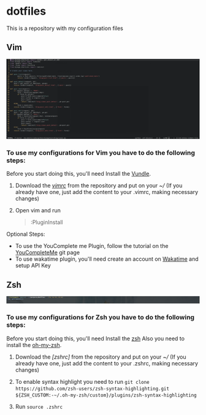 # **dotfiles**
This is a repository with my configuration files 

## Vim
![Vim Print](myimage.png "Vim Print")

### To use my configurations for Vim you have to do the following steps:  

Before you start doing this, you'll need Install the [Vundle][vundle].

1. Download the *[vimrc]* from the repository and put on your *~/* (If you already have one, just add the content to your .vimrc, making necessary changes)

2. Open vim and run
    >:PluginInstall

Optional Steps:
- To use the YouComplete me Plugin, follow the tutorial on the [YouCompleteMe][YCM] git page
- To use wakatime plugin, you'll need create an account on [Wakatime][wakatime] and setup API Key
    

[vundle]: https://github.com/VundleVim/Vundle.vim
[vimrc]: https://raw.githubusercontent.com/nivaldogmelo/dotfiles/master/vim/.vimrc
[YCM]: https://github.com/Valloric/YouCompleteMe#full-installation-guide
[wakatime]: https://wakatime.com

## Zsh
![Zsh Print](zsh.png "Zsh Print")

### To use my configurations for Zsh you have to do the following steps:  

Before you start doing this, you'll need Install the [zsh][zsh]
Also you need to install the [oh-my-zsh][oh-my-zsh].

1. Download the *[zshrc]* from the repository and put on your *~/* (If you already have one, just add the content to your .zshrc, making necessary changes)

2. To enable syntax highlight you need to run `git clone https://github.com/zsh-users/zsh-syntax-highlighting.git ${ZSH_CUSTOM:-~/.oh-my-zsh/custom}/plugins/zsh-syntax-highlighting`
    
3. Run `source .zshrc`

[vundle]: https://github.com/VundleVim/Vundle.vim
[vimrc]: https://raw.githubusercontent.com/nivaldogmelo/dotfiles/master/vim/.vimrc
[YCM]: https://github.com/Valloric/YouCompleteMe#full-installation-guide
[wakatime]: https://wakatime.com
[zsh]: https://github.com/robbyrussell/oh-my-zsh/wiki/Installing-ZSH
[oh-my-zsh]: https://github.com/robbyrussell/oh-my-zsh 
